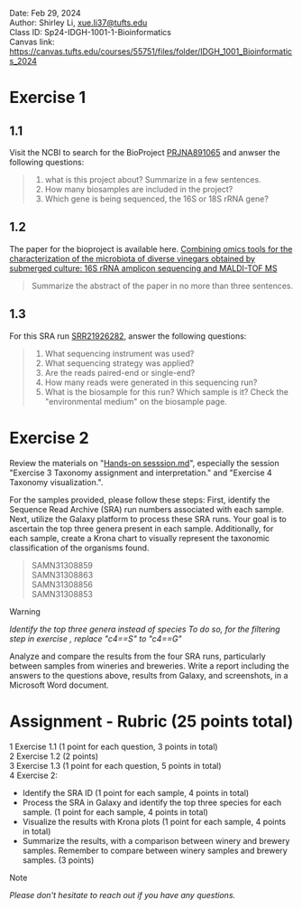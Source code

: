 Date: Feb 29, 2024   
Author: Shirley Li, xue.li37@tufts.edu     
Class ID: Sp24-IDGH-1001-1-Bioinformatics    
Canvas link: https://canvas.tufts.edu/courses/55751/files/folder/IDGH_1001_Bioinformatics_2024 

# Exercise 1 
## 1.1
Visit the NCBI to search for the BioProject [PRJNA891065](https://www.ncbi.nlm.nih.gov/bioproject/?term=PRJNA891065) and anwser the following questions:           
>1. what is this project about? Summarize in a few sentences.     
>2. How many biosamples are included in the project?
>3. Which gene is being sequenced, the 16S or 18S rRNA gene?

## 1.2
The paper for the bioproject is available here. [Combining omics tools for the characterization of the microbiota of diverse vinegars obtained by submerged culture: 16S rRNA amplicon sequencing and MALDI-TOF MS](https://www.ncbi.nlm.nih.gov/pmc/articles/PMC9767973/)

>Summarize the abstract of the paper in no more than three sentences.

## 1.3
For this SRA run [SRR21926282](https://www.ncbi.nlm.nih.gov/sra/?term=SRR21926282), answer the following questions:     
>1. What sequencing instrument was used?
>2. What sequencing strategy was applied?
>3. Are the reads paired-end or single-end?
>4. How many reads were generated in this sequencing run?
>5. What is the biosample for this run? Which sample is it? Check the "environmental medium" on the biosample page.

# Exercise 2 
Review the materials on "[Hands-on sesssion.md](https://github.com/shirleyxueli41/Tufts_workshops/blob/main/IGDH-1001_2024Feb/Hands-on%20session.md)", especially the session "Exercise 3 Taxonomy assignment and interpretation." and "Exercise 4 Taxonomy visualization.". 

For the samples provided, please follow these steps: First, identify the Sequence Read Archive (SRA) run numbers associated with each sample. Next, utilize the Galaxy platform to process these SRA runs. Your goal is to ascertain the top three genera present in each sample. Additionally, for each sample, create a Krona chart to visually represent the taxonomic classification of the organisms found.

>SAMN31308859      
>SAMN31308863     
>SAMN31308856     
>SAMN31308853      
     
> [!WARNING]       
> *Identify the top three genera instead of species*
> *To do so, for the filtering step in exercise , replace "c4==S" to "c4==G"*        



Analyze and compare the results from the four SRA runs, particularly between samples from wineries and breweries.
Write a report including the answers to the questions above, results from Galaxy, and screenshots, in a Microsoft Word document.

# Assignment - Rubric (25 points total)               
1 Exercise 1.1 (1 point for each question, 3 points in total)      
2 Exercise 1.2 (2 points)     
3 Exercise 1.3 (1 point for each question, 5 points in total)      
4 Exercise 2:        
* Identify the SRA ID (1 point for each sample, 4 points in total)     
* Process the SRA in Galaxy and identify the top three species for each sample. (1 point for each sample, 4 points in total)
* Visualize the results with Krona plots (1 point for each sample, 4 points in total)
* Summarize the results, with a comparison between winery and brewery samples. Remember to compare between winery samples and brewery samples. (3 points)

     
> [!NOTE]       
> *Please don't hesitate to reach out if you have any questions.*        


   
